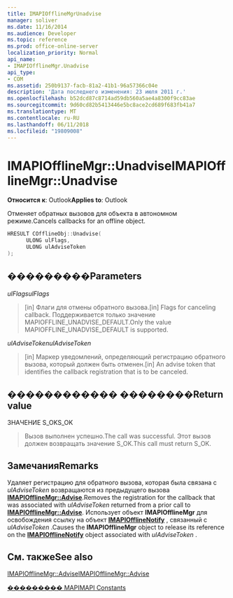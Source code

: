 ```yaml
---
title: IMAPIOfflineMgrUnadvise
manager: soliver
ms.date: 11/16/2014
ms.audience: Developer
ms.topic: reference
ms.prod: office-online-server
localization_priority: Normal
api_name:
- IMAPIOfflineMgr.Unadvise
api_type:
- COM
ms.assetid: 250b9137-facb-81a2-41b1-96a57366c04e
description: 'Дата последнего изменения: 23 июля 2011 г.'
ms.openlocfilehash: b52dcd87c8714ad59db560a5ae4a8300f9cc83ae
ms.sourcegitcommit: 9d60cd82b5413446e5bc8ace2cd689f683fb41a7
ms.translationtype: MT
ms.contentlocale: ru-RU
ms.lasthandoff: 06/11/2018
ms.locfileid: "19809008"
---
```

# <a name="imapiofflinemgrunadvise"></a><span data-ttu-id="e0304-103">IMAPIOfflineMgr::Unadvise</span><span class="sxs-lookup"><span data-stu-id="e0304-103">IMAPIOfflineMgr::Unadvise</span></span>

  
  
<span data-ttu-id="e0304-104">**Относится к**: Outlook</span><span class="sxs-lookup"><span data-stu-id="e0304-104">**Applies to**: Outlook</span></span> 
  
<span data-ttu-id="e0304-105">Отменяет обратных вызовов для объекта в автономном режиме.</span><span class="sxs-lookup"><span data-stu-id="e0304-105">Cancels callbacks for an offline object.</span></span>
  
```cpp
HRESULT COfflineObj::Unadvise( 
      ULONG ulFlags, 
      ULONG ulAdviseToken 
);
```

## <a name="parameters"></a><span data-ttu-id="e0304-106">���������</span><span class="sxs-lookup"><span data-stu-id="e0304-106">Parameters</span></span>

 <span data-ttu-id="e0304-107">_ulFlags_</span><span class="sxs-lookup"><span data-stu-id="e0304-107">_ulFlags_</span></span>
  
> <span data-ttu-id="e0304-108">[in] Флаги для отмены обратного вызова.</span><span class="sxs-lookup"><span data-stu-id="e0304-108">[in] Flags for canceling callback.</span></span> <span data-ttu-id="e0304-109">Поддерживается только значение MAPIOFFLINE_UNADVISE_DEFAULT.</span><span class="sxs-lookup"><span data-stu-id="e0304-109">Only the value MAPIOFFLINE_UNADVISE_DEFAULT is supported.</span></span>
    
 <span data-ttu-id="e0304-110">_ulAdviseToken_</span><span class="sxs-lookup"><span data-stu-id="e0304-110">_ulAdviseToken_</span></span>
  
> <span data-ttu-id="e0304-111">[in] Маркер уведомлений, определяющий регистрацию обратного вызова, который должен быть отменен.</span><span class="sxs-lookup"><span data-stu-id="e0304-111">[in] An advise token that identifies the callback registration that is to be canceled.</span></span> 
    
## <a name="return-value"></a><span data-ttu-id="e0304-112">������������ ��������</span><span class="sxs-lookup"><span data-stu-id="e0304-112">Return value</span></span>

<span data-ttu-id="e0304-113">ЗНАЧЕНИЕ S_OK</span><span class="sxs-lookup"><span data-stu-id="e0304-113">S_OK</span></span>
  
> <span data-ttu-id="e0304-114">Вызов выполнен успешно.</span><span class="sxs-lookup"><span data-stu-id="e0304-114">The call was successful.</span></span> <span data-ttu-id="e0304-115">Этот вызов должен возвращать значение S_OK.</span><span class="sxs-lookup"><span data-stu-id="e0304-115">This call must return S_OK.</span></span>
    
## <a name="remarks"></a><span data-ttu-id="e0304-116">Замечания</span><span class="sxs-lookup"><span data-stu-id="e0304-116">Remarks</span></span>

<span data-ttu-id="e0304-117">Удаляет регистрацию для обратного вызова, которая была связана с *ulAdviseToken* возвращаются из предыдущего вызова **[IMAPIOfflineMgr::Advise](imapiofflinemgr-advise.md)**.</span><span class="sxs-lookup"><span data-stu-id="e0304-117">Removes the registration for the callback that was associated with  *ulAdviseToken*  returned from a prior call to **[IMAPIOfflineMgr::Advise](imapiofflinemgr-advise.md)**.</span></span> <span data-ttu-id="e0304-118">Использует объект **IMAPIOfflineMgr** для освобождения ссылку на объект **[IMAPIOfflineNotify](imapiofflinenotifyiunknown.md)** , связанный с *ulAdviseToken* .</span><span class="sxs-lookup"><span data-stu-id="e0304-118">Causes the **IMAPIOfflineMgr** object to release its reference on the **[IMAPIOfflineNotify](imapiofflinenotifyiunknown.md)** object associated with  *ulAdviseToken*  .</span></span> 
  
## <a name="see-also"></a><span data-ttu-id="e0304-119">См. также</span><span class="sxs-lookup"><span data-stu-id="e0304-119">See also</span></span>



[<span data-ttu-id="e0304-120">IMAPIOfflineMgr::Advise</span><span class="sxs-lookup"><span data-stu-id="e0304-120">IMAPIOfflineMgr::Advise</span></span>](imapiofflinemgr-advise.md)


[<span data-ttu-id="e0304-121">��������� MAPI</span><span class="sxs-lookup"><span data-stu-id="e0304-121">MAPI Constants</span></span>](mapi-constants.md)

